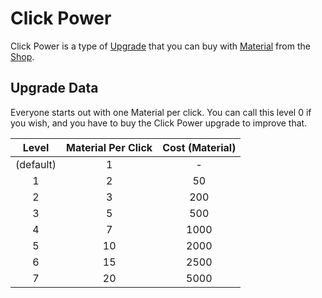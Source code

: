# Click Power
Click Power is a type of [Upgrade](/upgrades/) that you can buy with 
[Material](/game/material.md) from the [Shop](/game/shop.md).

## Upgrade Data

Everyone starts out with one Material per click. You can call this level 0 if you wish,
and you have to buy the Click Power upgrade to improve that.

|   Level   | Material Per Click | Cost (Material) |
|:---------:|:------------------:|:---------------:|
| (default) |          1         |        -        |
|     1     |          2         |        50       |
|     2     |          3         |       200       |
|     3     |          5         |       500       |
|     4     |          7         |       1000      |
|     5     |         10         |       2000      |
|     6     |         15         |       2500      |
|     7     |         20         |       5000      |
